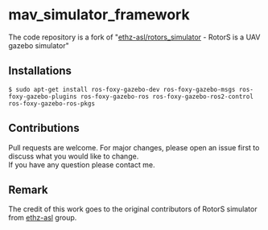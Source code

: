 # mav_simulator_framework
The code repository is a fork of "[ethz-asl/rotors_simulator](https://github.com/ethz-asl/rotors_simulator) - RotorS is a UAV gazebo simulator"

## Installations
```
$ sudo apt-get install ros-foxy-gazebo-dev ros-foxy-gazebo-msgs ros-foxy-gazebo-plugins ros-foxy-gazebo-ros ros-foxy-gazebo-ros2-control ros-foxy-gazebo-ros-pkgs
```

## Contributions
Pull requests are welcome. For major changes, please open an issue first to discuss what you would like to change. <br/>
If you have any question please contact me.

## Remark
The credit of this work goes to the original contributors of RotorS simulator from [ethz-asl](https://github.com/ethz-asl/rotors_simulator) group.
